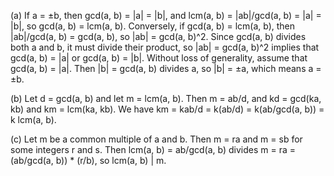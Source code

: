  (a) If a = ±b, then gcd(a, b) = |a| = |b|, and lcm(a, b) = |ab|/gcd(a, b) = |a| = |b|, so gcd(a, b) = lcm(a, b). Conversely, if gcd(a, b) = lcm(a, b), then |ab|/gcd(a, b) = gcd(a, b), so |ab| = gcd(a, b)^2. Since gcd(a, b) divides both a and b, it must divide their product, so |ab| = gcd(a, b)^2 implies that gcd(a, b) = |a| or gcd(a, b) = |b|. Without loss of generality, assume that gcd(a, b) = |a|. Then |b| = gcd(a, b) divides a, so |b| = ±a, which means a = ±b.

(b) Let d = gcd(a, b) and let m = lcm(a, b). Then m = ab/d, and kd = gcd(ka, kb) and km = lcm(ka, kb). We have km = kab/d = k(ab/d) = k(ab/gcd(a, b)) = k lcm(a, b).

(c) Let m be a common multiple of a and b. Then m = ra and m = sb for some integers r and s. Then lcm(a, b) = ab/gcd(a, b) divides m = ra = (ab/gcd(a, b)) * (r/b), so lcm(a, b) | m.